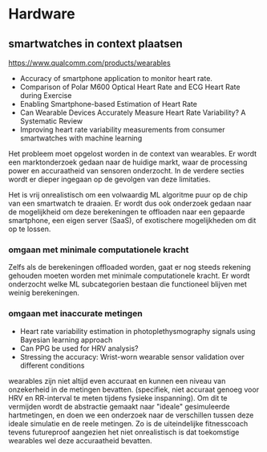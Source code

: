 # Hardware


##  smartwatches in context plaatsen
https://www.qualcomm.com/products/wearables
 - Accuracy of smartphone application to monitor heart rate.
 - Comparison of Polar M600 Optical Heart Rate and ECG Heart Rate during Exercise
 - Enabling Smartphone-based Estimation of Heart Rate
 - Can Wearable Devices Accurately Measure Heart Rate Variability? A Systematic Review
 - Improving heart rate variability measurements from consumer smartwatches with machine learning


Het probleem moet opgelost worden in de context van wearables. Er wordt een marktonderzoek gedaan naar de huidige markt, waar de processing power en accuraatheid van sensoren onderzocht. In de verdere secties wordt er dieper ingegaan op de gevolgen van deze limitaties.

Het is vrij onrealistisch om een volwaardig ML algoritme puur op de chip van een smartwatch te draaien. Er wordt dus ook onderzoek gedaan naar de mogelijkheid om deze berekeningen te offloaden naar een gepaarde smartphone, een eigen server (SaaS), of exotischere mogelijkheden om dit op te lossen.

### omgaan met minimale computationele kracht

Zelfs als de berekeningen offloaded worden, gaat er nog steeds rekening gehouden moeten worden met minimale computationele kracht. Er wordt onderzocht welke ML subcategorien bestaan die functioneel blijven met weinig berekeningen.

### omgaan met inaccurate metingen
 - Heart rate variability estimation in photoplethysmography signals using Bayesian learning approach
 - Can PPG be used for HRV analysis?
 - Stressing the accuracy: Wrist-worn wearable sensor validation over different conditions

wearables zijn niet altijd even accuraat en kunnen een niveau van onzekerheid in de metingen bevatten. (specifiek, niet accuraat genoeg voor HRV en RR-interval te meten tijdens fysieke inspanning). Om dit te vermijden wordt de abstractie gemaakt naar "ideale" gesimuleerde hartmetingen, en doen we een onderzoek naar de verschillen tussen deze ideale simulatie en de reele metingen. Zo is de uiteindelijke fitnesscoach tevens futureproof aangezien het niet onrealistisch is dat toekomstige wearables wel deze accuraatheid bevatten.